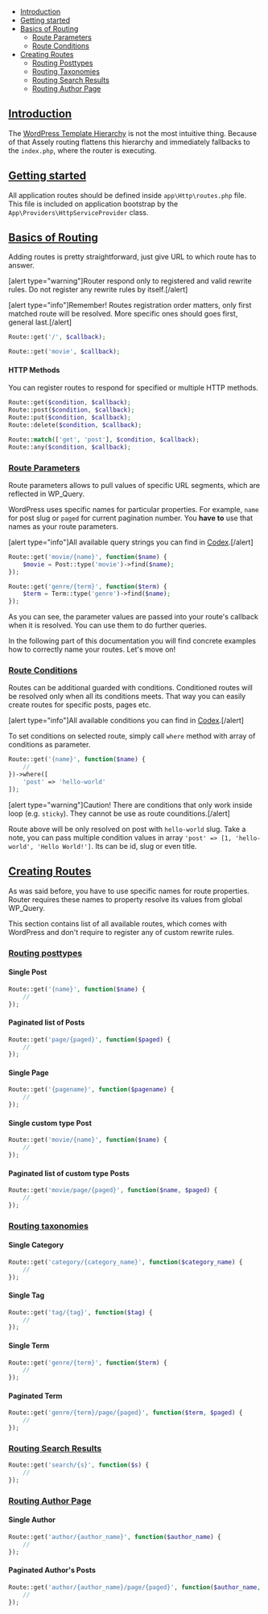 - [Introduction](#introduction)
- [Getting started](#getting-started)
- [Basics of Routing](#basics-of-routing)
    + [Route Parameters](#route-parameters)
    + [Route Conditions](#route-conditions)
- [Creating Routes](#creating-routes)
    + [Routing Posttypes](#routing-posttypes)
    + [Routing Taxonomies](#routing-taxonomies)
    + [Routing Search Results](#routing-search-results)
    + [Routing Author Page](#routing-author-page)


<a name="introduction"></a>
## [Introduction](#introduction)

The [WordPress Template Hierarchy](https://developer.wordpress.org/files/2014/10/template-hierarchy.png) is not the most intuitive thing. Because of that Assely routing flattens this hierarchy and immediately fallbacks to the `index.php`, where the router is executing.

<a name="getting-started"></a>
## [Getting started](#getting-started)

All application routes should be defined inside `app\Http\routes.php` file. This file is included on application bootstrap by the `App\Providers\HttpServiceProvider` class.

<a name="basics-of-routing"></a>
## [Basics of Routing](#basics-of-routing)

Adding routes is pretty straightforward, just give URL to which route has to answer.

[alert type="warning"]Router respond only to registered and valid rewrite rules. Do not register any rewrite rules by itself.[/alert]

[alert type="info"]Remember! Routes registration order matters, only first matched route will be resolved. More specific ones should goes first, general last.[/alert]

```php
Route::get('/', $callback);

Route::get('movie', $callback);
```

#### HTTP Methods

You can register routes to respond for specified or multiple HTTP methods.

```php
Route::get($condition, $callback);
Route::post($condition, $callback);
Route::put($condition, $callback);
Route::delete($condition, $callback);

Route::match(['get', 'post'], $condition, $callback);
Route::any($condition, $callback);
```

<a name="route-parameters"></a>
### [Route Parameters](#route-parameters)

Route parameters allows to pull values of specific URL segments, which are reflected in WP_Query.

WordPress uses specific names for particular properties. For example, `name` for post slug or `paged` for current pagination number. You **have to** use that names as your route parameters.

[alert type="info"]All available query strings you can find in [Codex](https://codex.wordpress.org/WordPress_Query_Vars).[/alert]

```php
Route::get('movie/{name}', function($name) {
	$movie = Post::type('movie')->find($name);
});

Route::get('genre/{term}', function($term) {
	$term = Term::type('genre')->find($name);
});
```

As you can see, the parameter values are passed into your route's callback when it is resolved. You can use them to do further queries.

In the following part of this documentation you will find concrete examples how to correctly
 name your routes. Let's move on!

<a name="route-conditions"></a>
### [Route Conditions](#route-conditions)

Routes can be additional guarded with conditions. Conditioned routes will be resolved only when all its conditions meets. That way you can easily create routes for specific posts, pages etc.

[alert type="info"]All available conditions you can find in [Codex](https://developer.wordpress.org/themes/basics/conditional-tags).[/alert]

To set conditions on selected route, simply call `where` method with array of conditions as parameter.

```php
Route::get('{name}', function($name) {
	//
})->where([
	'post' => 'hello-world'
]);
```

[alert type="warning"]Caution! There are conditions that only work inside loop (e.g. `sticky`). They cannot be use as route counditions.[/alert]

Route above will be only resolved on post with `hello-world` slug. Take a note, you can pass multiple condition values in array `'post' => [1, 'hello-world', 'Hello World!']`. Its can be id, slug or even title.

<a name="creating-routes"></a>
## [Creating Routes](#creating-routes)

As was said before, you have to use specific names for route properties. Router requires these names to property resolve its values from global WP_Query.

This section contains list of all available routes, which comes with WordPress and don't require to register any of custom rewrite rules.

<a name="routing-posttypes"></a>
### [Routing posttypes](#routing-posttypes)

#### Single Post

```php
Route::get('{name}', function($name) {
	//
});
```

#### Paginated list of Posts

```php
Route::get('page/{paged}', function($paged) {
	//
});
```

#### Single Page

```php
Route::get('{pagename}', function($pagename) {
	//
});
```

#### Single custom type Post

```php
Route::get('movie/{name}', function($name) {
	//
});
```

#### Paginated list of custom type Posts

```php
Route::get('movie/page/{paged}', function($name, $paged) {
	//
});
```

<a name="routing-taxonomies"></a>
### [Routing taxonomies](#routing-taxonomies)

#### Single Category

```php
Route::get('category/{category_name}', function($category_name) {
	//
});
```

#### Single Tag

```php
Route::get('tag/{tag}', function($tag) {
	//
});
```

#### Single Term

```php
Route::get('genre/{term}', function($term) {
	//
});
```

#### Paginated Term

```php
Route::get('genre/{term}/page/{paged}', function($term, $paged) {
	//
});
```

<a name="routing-search-results"></a>
### [Routing Search Results](#routing-search-results)

```php
Route::get('search/{s}', function($s) {
	//
});
```

<a name="routing-author-page"></a>
### [Routing Author Page](#routing-author-page)

#### Single Author

```php
Route::get('author/{author_name}', function($author_name) {
	//
});
```

#### Paginated Author's Posts

```php
Route::get('author/{author_name}/page/{paged}', function($author_name, $paged) {
	//
});
```